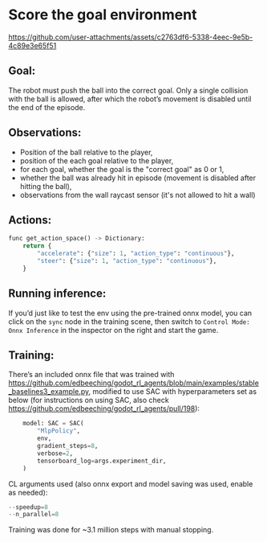 # Score the goal environment

https://github.com/user-attachments/assets/c2763df6-5338-4eec-9e5b-4c89e3e65f51

## Goal:

The robot must push the ball into the correct goal. Only a single collision with the ball is allowed, after which the robot’s movement is disabled until the end of the episode.

## Observations:

- Position of the ball relative to the player,
- position of the each goal relative to the player,
- for each goal, whether the goal is the "correct goal" as 0 or 1,
- whether the ball was already hit in episode (movement is disabled after hitting the ball),
- observations from the wall raycast sensor (it's not allowed to hit a wall)

## Actions:

```python
func get_action_space() -> Dictionary:
	return {
		"accelerate": {"size": 1, "action_type": "continuous"},
		"steer": {"size": 1, "action_type": "continuous"},
	}
```

## Running inference:

If you’d just like to test the env using the pre-trained onnx model, you can click on the `sync` node in the training scene, then switch to `Control Mode: Onnx Inference` in the inspector on the right and start the game.

## Training:

There’s an included onnx file that was trained with https://github.com/edbeeching/godot_rl_agents/blob/main/examples/stable_baselines3_example.py, modified to use SAC with hyperparameters set as below (for instructions on using SAC, also check https://github.com/edbeeching/godot_rl_agents/pull/198):

```python
    model: SAC = SAC(
        "MlpPolicy",
        env,
        gradient_steps=8,
        verbose=2,
        tensorboard_log=args.experiment_dir,
    )
```

CL arguments used (also onnx export and model saving was used, enable as needed):

```python
--speedup=8
--n_parallel=8
```

Training was done for ~3.1 million steps with manual stopping.
